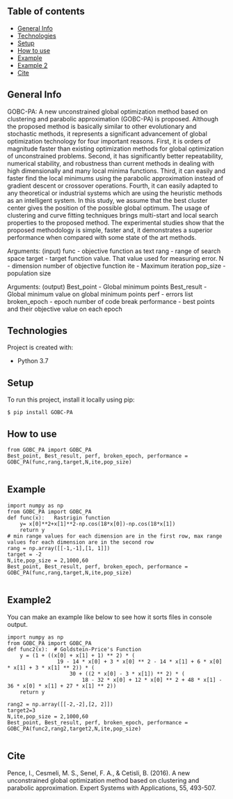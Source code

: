 ## Table of contents
* [General Info](#general-info)
* [Technologies](#technologies)
* [Setup](#setup)
* [How to use](#how-to-use)
* [Example](#Example)
* [Example 2](#Example2)
* [Cite](#Cite)

## General Info
GOBC-PA: A new unconstrained global optimization method based on clustering and parabolic approximation
 (GOBC-PA) is proposed. Although the proposed method is basically similar to other
 evolutionary and stochastic methods, it represents a significant advancement of global optimization
 technology for four important reasons. First, it is orders of magnitude faster than existing optimization
 methods for global optimization of unconstrained problems. Second, it has significantly better repeatability,
 numerical stability, and robustness than current methods in dealing with high dimensionally
 and many local minima functions. Third, it can easily and faster find the local minimums using the
 parabolic approximation instead of gradient descent or crossover operations. Fourth, it can easily
 adapted to any theoretical or industrial systems which are using the heuristic methods as an intelligent
 system. In this study, we assume that the best cluster center gives the
 position of the possible global optimum. The usage of clustering and curve fitting techniques brings
 multi-start and local search properties to the proposed method. The experimental studies show that
 the proposed methodology is simple, faster and, it demonstrates a superior performance
 when compared with some state of the art methods.

Arguments: (input)
func         - objective function as text
rang         - range of search space
target       - target function value. That value used for measuring error.
N            - dimension number of objective function
ite          - Maximum iteration
pop_size     - population size

Arguments: (output)
Best_point   - Global minimum points
Best_result  - Global minimum value on global minimum points
perf         - errors list
broken_epoch - epoch number of code break
performance  - best points and their objective value on each epoch
	
## Technologies
Project is created with:
* Python 3.7
	
## Setup
To run this project, install it locally using pip:

```
$ pip install GOBC-PA
```

## How to use

```
from GOBC_PA import GOBC_PA
Best_point, Best_result, perf, broken_epoch, performance = GOBC_PA(func,rang,target,N,ite,pop_size)
 
```

## Example

```
import numpy as np
from GOBC_PA import GOBC_PA
def func(x):   Rastrigin function
    y= x[0]**2+x[1]**2-np.cos(18*x[0])-np.cos(18*x[1])
    return y
# min range values for each dimension are in the first row, max range values for each dimension are in the second row
rang = np.array([[-1,-1],[1, 1]])
target = -2
N,ite,pop_size = 2,1000,60
Best_point, Best_result, perf, broken_epoch, performance = GOBC_PA(func,rang,target,N,ite,pop_size)
 
```

## Example2

You can make an example like below to see how it sorts files in console output.

```
import numpy as np
from GOBC_PA import GOBC_PA
def func2(x):  # Goldstein-Price's Function
    y = (1 + ((x[0] + x[1] + 1) ** 2) * (
                19 - 14 * x[0] + 3 * x[0] ** 2 - 14 * x[1] + 6 * x[0] * x[1] + 3 * x[1] ** 2)) * (
                    30 + ((2 * x[0] - 3 * x[1]) ** 2) * (
                        18 - 32 * x[0] + 12 * x[0] ** 2 + 48 * x[1] - 36 * x[0] * x[1] + 27 * x[1] ** 2))
    return y

rang2 = np.array([[-2,-2],[2, 2]])
target2=3
N,ite,pop_size = 2,1000,60
Best_point, Best_result, perf, broken_epoch, performance = GOBC_PA(func2,rang2,target2,N,ite,pop_size)
 
```

## Cite

Pence, I., Cesmeli, M. S., Senel, F. A., & Cetisli, B. (2016). A new unconstrained global optimization method based on clustering and parabolic approximation. Expert Systems with Applications, 55, 493-507.

